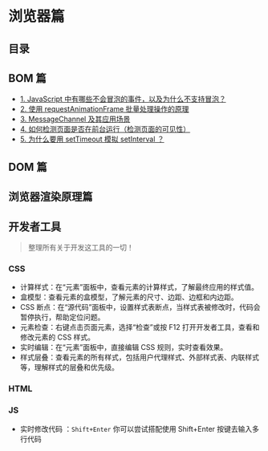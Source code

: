 
# 浏览器篇



## 目录
<!-- toc -->
 ## BOM 篇 

- [1. JavaScript 中有哪些不会冒泡的事件，以及为什么不支持冒泡？](/post/e18dca28cba550b78c39b3124e5f0f96.html)
- [2. 使用 requestAnimationFrame 批量处理操作的原理](/post/a46b7be6b5315c388983afe45331e6af.html)
- [3. MessageChannel 及其应用场景](/post/0e4bee42677e5a6aaa89420715c26a03.html)
- [4. 如何检测页面是否在前台运行（检测页面的可见性）](/post/d5cd14759c8a5125b17ee466498d9907.html)
- [5. 为什么要用 setTimeout 模拟 setInterval ？](/post/2c2651f3346b562281c476ef811522ec.html)


## DOM 篇

## 浏览器渲染原理篇


## 开发者工具

> 整理所有关于开发这工具的一切！

### CSS 

- 计算样式：在“元素”面板中，查看元素的计算样式，了解最终应用的样式值。
- 盒模型：查看元素的盒模型，了解元素的尺寸、边距、边框和内边距。
- CSS 断点：在“源代码”面板中，设置样式表断点，当样式表被修改时，代码会暂停执行，帮助定位问题。
- 元素检查：右键点击页面元素，选择“检查”或按 F12 打开开发者工具，查看和修改元素的 CSS 样式。
- 实时编辑：在“元素”面板中，直接编辑 CSS 规则，实时查看效果。
- 样式层叠：查看元素的所有样式，包括用户代理样式、外部样式表、内联样式等，理解样式的层叠和优先级。

### HTML


### JS

- 实时修改代码 ：`Shift+Enter` 你可以尝试搭配使用 Shift+Enter 按键去输入多行代码

